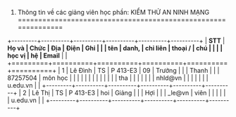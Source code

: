 1. Thông tin về các giảng viên học phần: KIỂM THỬ AN NINH MẠNG
==============================================================

+---------+----------+----------+----------+----------+----------+
| **STT** | **Họ và  | **Chức   | **Địa    | **Điện   | **Ghi    |
|         | tên**    | danh,    | chỉ liên | thoại /  | chú**    |
|         |          | học vị** | hệ**     | Email**  |          |
+=========+==========+==========+==========+==========+==========+
| 1       | Lê Đình  | TS       | P 413-E3 | 09       | Trưởng   |
|         | Thanh    |          |          | 87257504 | môn học  |
|         |          |          |          |          |          |
|         |          |          |          | tha      |          |
|         |          |          |          | nhld\@vn |          |
|         |          |          |          | u.edu.vn |          |
+---------+----------+----------+----------+----------+----------+
| 2       | Lê Thị   | TS       | P 413-E3 | hoi      | Giảng    |
|         | Hợi      |          |          | \_le\@vn | viên     |
|         |          |          |          | u.edu.vn |          |
+---------+----------+----------+----------+----------+----------+

